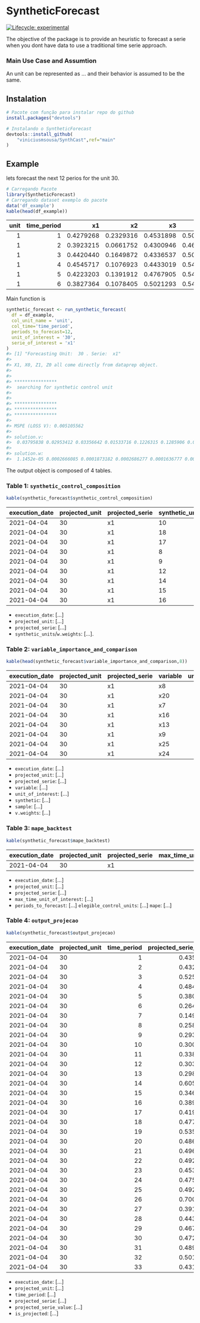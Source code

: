 
<!-- README.md is generated from README.Rmd. Please edit that file -->

# SyntheticForecast

<!-- badges: start -->

[![Lifecycle:
experimental](https://img.shields.io/badge/lifecycle-experimental-orange.svg)](https://lifecycle.r-lib.org/articles/stages.html#experimental)
<!-- badges: end -->

The objective of the package is to provide an heuristic to forecast a
serie when you dont have data to use a traditional time serie approach.

### Main Use Case and Assumtion

An unit can be represented as … and their behavior is assumed to be the
same.

## Instalation

``` r
# Pacote com função para instalar repo do github
install.packages("devtools") 

# Instalando o SyntheticForecast
devtools::install_github(
    "viniciusmsousa/SynthCast",ref="main"
)
```

## Example

lets forecast the next 12 perios for the unit 30.

``` r
# Carregando Pacote 
library(SyntheticForecast)
# Carregando dataset exemplo do pacote
data('df_example')
kable(head(df_example)) 
```

| unit | time\_period |        x1 |        x2 |        x3 |        x4 |        x5 |  x6 |        x7 |        x8 |        x9 |       x10 |       x11 |       x12 |       x13 |       x14 |       x15 |       x16 |       x17 | x18 |       x19 |       x20 |       x21 | x22 |       x23 |       x24 |       x25 | x26 |       x27 |       x28 |
|-----:|-------------:|----------:|----------:|----------:|----------:|----------:|----:|----------:|----------:|----------:|----------:|----------:|----------:|----------:|----------:|----------:|----------:|----------:|----:|----------:|----------:|----------:|----:|----------:|----------:|----------:|----:|----------:|----------:|
|    1 |            1 | 0.4279268 | 0.2329316 | 0.4531898 | 0.5010649 | 0.0140657 | 0.5 | 0.0103704 | 0.0126492 | 0.0061209 | 0.0016722 | 0.0020701 | 0.0229175 | 0.1717596 | 0.0028440 | 0.2961483 | 0.2777202 | 0.0179579 | 0.5 | 0.0186335 | 0.0196256 | 0.0140659 | 0.5 | 0.0191083 | 0.0193874 | 0.0280014 | 0.5 | 0.0062926 | 0.0193874 |
|    1 |            2 | 0.3923215 | 0.0661752 | 0.4300946 | 0.4639223 | 0.1523873 | 0.5 | 0.0167901 | 0.1340623 | 0.0940312 | 0.0016722 | 0.0063536 | 0.0896040 | 0.1362349 | 0.0028440 | 0.2961483 | 0.2352990 | 0.1657939 | 0.5 | 0.1428571 | 0.1479287 | 0.1589145 | 0.5 | 0.1974522 | 0.1750037 | 0.1949374 | 0.5 | 0.0181592 | 0.1750037 |
|    1 |            3 | 0.4420440 | 0.1649872 | 0.4336537 | 0.5034269 | 0.2919640 | 0.5 | 0.0395062 | 0.2602215 | 0.1796289 | 0.0016722 | 0.0137895 | 0.1695727 | 0.1045988 | 0.0028440 | 0.2961483 | 0.2088865 | 0.3180237 | 0.5 | 0.3167702 | 0.2890312 | 0.3442300 | 0.5 | 0.3949045 | 0.3201550 | 0.2198580 | 0.5 | 0.0167533 | 0.3201550 |
|    1 |            4 | 0.4545717 | 0.1076923 | 0.4433019 | 0.5427364 | 0.4315704 | 0.5 | 0.0501235 | 0.3791298 | 0.2685505 | 0.0016722 | 0.0172917 | 0.2420208 | 0.0822586 | 0.0028440 | 0.2961483 | 0.1556901 | 0.4694968 | 0.5 | 0.4223602 | 0.4250857 | 0.5346481 | 0.5 | 0.5859873 | 0.4600435 | 0.2291281 | 0.5 | 0.0072638 | 0.4600435 |
|    1 |            5 | 0.4223203 | 0.1391912 | 0.4767905 | 0.5474351 | 0.5673960 | 0.5 | 0.0501235 | 0.4999604 | 0.3522328 | 0.1638796 | 0.0279551 | 0.3139178 | 0.0689121 | 0.2787148 | 0.0835851 | 0.1119981 | 0.6177005 | 0.5 | 0.6149068 | 0.5627327 | 0.7247700 | 0.5 | 0.7834395 | 0.5979929 | 0.2351954 | 0.5 | 0.0072638 | 0.5979929 |
|    1 |            6 | 0.3827364 | 0.1078405 | 0.5021293 | 0.5456524 | 0.6992290 | 0.5 | 0.0688889 | 0.6161397 | 0.4334900 | 0.3311037 | 0.0335161 | 0.3829171 | 0.0602702 | 0.2787148 | 0.0835851 | 0.0985164 | 0.7600335 | 0.5 | 0.7826087 | 0.6957559 | 0.9102858 | 0.5 | 0.9745223 | 0.7413431 | 0.2458748 | 0.5 | 0.0072638 | 0.7413431 |

Main function is

``` r
synthetic_forecast <- run_synthetic_forecast(
  df = df_example,
  col_unit_name = 'unit',
  col_time='time_period',
  periods_to_forecast=12,
  unit_of_interest = '30',
  serie_of_interest = 'x1'
)
#> [1] "Forecasting Unit:  30 . Serie:  x1"
#> 
#> X1, X0, Z1, Z0 all come directly from dataprep object.
#> 
#> 
#> **************** 
#>  searching for synthetic control unit  
#>  
#> 
#> **************** 
#> **************** 
#> **************** 
#> 
#> MSPE (LOSS V): 0.005105562 
#> 
#> solution.v:
#>  0.03795838 0.02953412 0.03356642 0.01533716 0.1226315 0.1285906 0.05816525 0.02318678 0.01465216 0.01080646 0.06187415 0.0289542 0.01702719 0.08006876 0.009607601 0.01627082 0.1278952 0.02615566 0.01342692 0.0443167 0.04468165 0.01097563 0.0443167 
#> 
#> solution.w:
#>  1.1452e-05 0.0002666085 0.0001873182 0.0002686277 0.0001636777 0.0003347625 0.0004905744 0.000593993 0.0005203546 0.5502766 4.8739e-06 0.0007708197 0.0003844661 0.001002509 0.000803214 0.0009996871 0.1285913 0.3143298
```

The output object is composed of 4 tables.

### Table 1: `synthetic_control_composition`

``` r
kable(synthetic_forecast$synthetic_control_composition)
```

| execution\_date | projected\_unit | projected\_serie | synthetic\_units | w.weights |
|:----------------|:----------------|:-----------------|:-----------------|----------:|
| 2021-04-04      | 30              | x1               | 10               |     0.550 |
| 2021-04-04      | 30              | x1               | 18               |     0.314 |
| 2021-04-04      | 30              | x1               | 17               |     0.129 |
| 2021-04-04      | 30              | x1               | 8                |     0.001 |
| 2021-04-04      | 30              | x1               | 9                |     0.001 |
| 2021-04-04      | 30              | x1               | 12               |     0.001 |
| 2021-04-04      | 30              | x1               | 14               |     0.001 |
| 2021-04-04      | 30              | x1               | 15               |     0.001 |
| 2021-04-04      | 30              | x1               | 16               |     0.001 |

-   `execution_date`: \[…\]
-   `projected_unit`: \[…\]
-   `projected_serie`: \[…\]
-   `synthetic_units`/`w.weights`: \[…\].

### Table 2: `variable_importance_and_comparison`

``` r
kable(head(synthetic_forecast$variable_importance_and_comparison,8))
```

| execution\_date | projected\_unit | projected\_serie | variable | unit\_of\_interest | synthetic | sample | v.weights |
|:----------------|:----------------|:-----------------|:---------|-------------------:|----------:|-------:|----------:|
| 2021-04-04      | 30              | x1               | x8       |              0.474 |     0.550 |  0.567 |     0.129 |
| 2021-04-04      | 30              | x1               | x20      |              0.537 |     0.613 |  0.630 |     0.128 |
| 2021-04-04      | 30              | x1               | x7       |              0.110 |     0.099 |  0.088 |     0.123 |
| 2021-04-04      | 30              | x1               | x16      |              0.289 |     0.192 |  0.168 |     0.080 |
| 2021-04-04      | 30              | x1               | x13      |              0.237 |     0.145 |  0.116 |     0.062 |
| 2021-04-04      | 30              | x1               | x9       |              0.443 |     0.441 |  0.433 |     0.058 |
| 2021-04-04      | 30              | x1               | x25      |              0.517 |     0.370 |  0.317 |     0.045 |
| 2021-04-04      | 30              | x1               | x24      |              0.729 |     0.709 |  0.699 |     0.044 |

-   `execution_date`: \[…\]
-   `projected_unit`: \[…\]
-   `projected_serie`: \[…\]
-   `variable`: \[…\]
-   `unit_of_interest`: \[…\]
-   `synthetic`: \[…\]
-   `sample`: \[…\]
-   `v.weights`: \[…\]

### Table 3: `mape_backtest`

``` r
kable(synthetic_forecast$mape_backtest)
```

| execution\_date | projected\_unit | projected\_serie | max\_time\_unit\_of\_interest | periods\_to\_forecast | elegible\_control\_units | number\_control\_units |     mape |
|:----------------|:----------------|:-----------------|------------------------------:|----------------------:|-------------------------:|-----------------------:|---------:|
| 2021-04-04      | 30              | x1               |                            21 |                    12 |                       17 |                      9 | 13.00928 |

-   `execution_date`: \[…\]
-   `projected_unit`: \[…\]
-   `projected_serie`: \[…\]
-   `max_time_unit_of_interest`: \[…\]
-   `periods_to_forecast`: \[…\] `elegible_control_units`: \[…\] `mape`:
    \[…\]

### Table 4: `output_projecao`

``` r
kable(synthetic_forecast$output_projecao)
```

| execution\_date | projected\_unit | time\_period | projected\_serie\_value | is\_projected | projected\_serie |
|:----------------|:----------------|-------------:|------------------------:|--------------:|:-----------------|
| 2021-04-04      | 30              |            1 |               0.4354680 |             0 | x1               |
| 2021-04-04      | 30              |            2 |               0.4321821 |             0 | x1               |
| 2021-04-04      | 30              |            3 |               0.5256354 |             0 | x1               |
| 2021-04-04      | 30              |            4 |               0.4840789 |             0 | x1               |
| 2021-04-04      | 30              |            5 |               0.3801790 |             0 | x1               |
| 2021-04-04      | 30              |            6 |               0.2640425 |             0 | x1               |
| 2021-04-04      | 30              |            7 |               0.1495329 |             0 | x1               |
| 2021-04-04      | 30              |            8 |               0.2581808 |             0 | x1               |
| 2021-04-04      | 30              |            9 |               0.2937315 |             0 | x1               |
| 2021-04-04      | 30              |           10 |               0.3000216 |             0 | x1               |
| 2021-04-04      | 30              |           11 |               0.3381660 |             0 | x1               |
| 2021-04-04      | 30              |           12 |               0.3035805 |             0 | x1               |
| 2021-04-04      | 30              |           13 |               0.2989308 |             0 | x1               |
| 2021-04-04      | 30              |           14 |               0.6051545 |             0 | x1               |
| 2021-04-04      | 30              |           15 |               0.3462337 |             0 | x1               |
| 2021-04-04      | 30              |           16 |               0.3895760 |             0 | x1               |
| 2021-04-04      | 30              |           17 |               0.4199159 |             0 | x1               |
| 2021-04-04      | 30              |           18 |               0.4777851 |             0 | x1               |
| 2021-04-04      | 30              |           19 |               0.5354843 |             0 | x1               |
| 2021-04-04      | 30              |           20 |               0.4860005 |             0 | x1               |
| 2021-04-04      | 30              |           21 |               0.4963447 |             0 | x1               |
| 2021-04-04      | 30              |           22 |               0.4928737 |             1 | x1               |
| 2021-04-04      | 30              |           23 |               0.4534551 |             1 | x1               |
| 2021-04-04      | 30              |           24 |               0.4750725 |             1 | x1               |
| 2021-04-04      | 30              |           25 |               0.4928884 |             1 | x1               |
| 2021-04-04      | 30              |           26 |               0.7005200 |             1 | x1               |
| 2021-04-04      | 30              |           27 |               0.3911140 |             1 | x1               |
| 2021-04-04      | 30              |           28 |               0.4438282 |             1 | x1               |
| 2021-04-04      | 30              |           29 |               0.4673172 |             1 | x1               |
| 2021-04-04      | 30              |           30 |               0.4722184 |             1 | x1               |
| 2021-04-04      | 30              |           31 |               0.4898868 |             1 | x1               |
| 2021-04-04      | 30              |           32 |               0.5014260 |             1 | x1               |
| 2021-04-04      | 30              |           33 |               0.4313357 |             1 | x1               |

-   `execution_date`: \[…\]
-   `projected_unit`: \[…\]
-   `time_period`: \[…\]
-   `projected_serie`: \[…\]
-   `projected_serie_value`: \[…\]
-   `is_projected`: \[…\]
